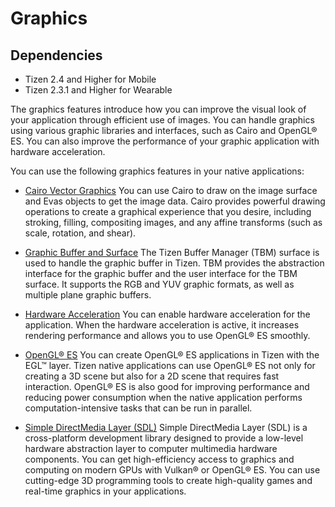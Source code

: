 # Graphics
## Dependencies
- Tizen 2.4 and Higher for Mobile
- Tizen 2.3.1 and Higher for Wearable

The graphics features introduce how you can improve the visual look of your application through efficient use of images. You can handle graphics using various graphic libraries and interfaces, such as Cairo and OpenGL® ES. You can also improve the performance of your graphic application with hardware acceleration.

You can use the following graphics features in your native applications:

- [Cairo Vector Graphics](cairo-n.md)
You can use Cairo to draw on the image surface and Evas objects to get the image data. Cairo provides powerful drawing operations to create a graphical experience that you desire, including stroking, filling, compositing images, and any affine transforms (such as scale, rotation, and shear).

- [Graphic Buffer and Surface](graphic-buffer-n.md)
The Tizen Buffer Manager (TBM) surface is used to handle the graphic buffer in Tizen. TBM provides the abstraction interface for the graphic buffer and the user interface for the TBM surface. It supports the RGB and YUV graphic formats, as well as multiple plane graphic buffers.

- [Hardware Acceleration](hw-acceleration-n.md)
You can enable hardware acceleration for the application. When the hardware acceleration is active, it increases rendering performance and allows you to use OpenGL® ES smoothly.

- [OpenGL® ES](opengl-n.md)
You can create OpenGL® ES applications in Tizen with the EGL™ layer. Tizen native applications can use OpenGL® ES not only for creating a 3D scene but also for a 2D scene that requires fast interaction. OpenGL® ES is also good for improving performance and reducing power consumption when the native application performs computation-intensive tasks that can be run in parallel.

- [Simple DirectMedia Layer (SDL)](sdl-n.md)
Simple DirectMedia Layer (SDL) is a cross-platform development library designed to provide a low-level hardware abstraction layer to computer multimedia hardware components. You can get high-efficiency access to graphics and computing on modern GPUs with Vulkan® or OpenGL® ES. You can use cutting-edge 3D programming tools to create high-quality games and real-time graphics in your applications.